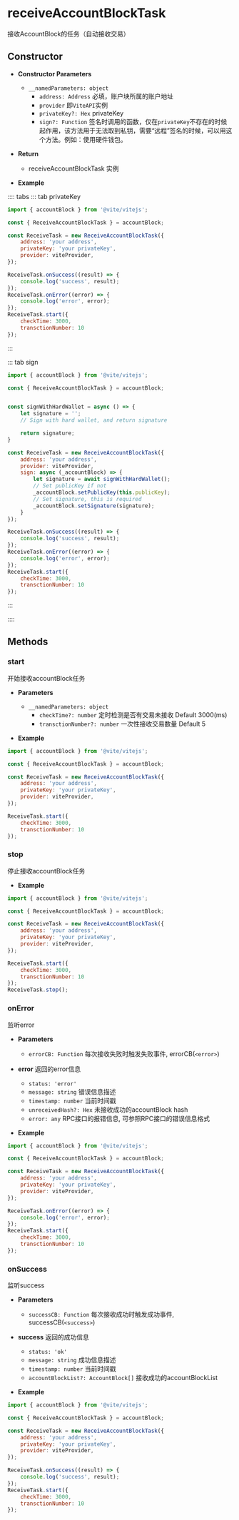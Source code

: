 
# receiveAccountBlockTask

接收AccountBlock的任务（自动接收交易）

## Constructor

- **Constructor Parameters**
    * `__namedParameters: object`        
        - `address: Address` 必填，账户块所属的账户地址
        - `provider` 即`ViteAPI`实例
        - `privateKey?: Hex` privateKey
        - `sign?: Function`<Badge text="v2.3.6"/>  签名时调用的函数，仅在`privateKey`不存在的时候起作用，该方法用于无法取到私钥，需要“远程”签名的时候，可以用这个方法。例如：使用硬件钱包。
        

- **Return**
    * receiveAccountBlockTask 实例

- **Example**

:::: tabs
::: tab privateKey
```javascript
import { accountBlock } from '@vite/vitejs';

const { ReceiveAccountBlockTask } = accountBlock;

const ReceiveTask = new ReceiveAccountBlockTask({
    address: 'your address',
    privateKey: 'your privateKey',
    provider: viteProvider,
});

ReceiveTask.onSuccess((result) => {
    console.log('success', result);
});
ReceiveTask.onError((error) => {
    console.log('error', error);
});
ReceiveTask.start({
    checkTime: 3000,
    transctionNumber: 10
});
```
:::

::: tab sign
```javascript
import { accountBlock } from '@vite/vitejs';

const { ReceiveAccountBlockTask } = accountBlock;


const signWithHardWallet = async () => {
    let signature = '';
    // Sign with hard wallet, and return signature

    return signature;
}

const ReceiveTask = new ReceiveAccountBlockTask({
    address: 'your address',
    provider: viteProvider,
    sign: async (_accountBlock) => {
        let signature = await signWithHardWallet();
        // Set publicKey if not
        _accountBlock.setPublicKey(this.publicKey);
        // Set signature, this is required
        _accountBlock.setSignature(signature);
    }
});

ReceiveTask.onSuccess((result) => {
    console.log('success', result);
});
ReceiveTask.onError((error) => {
    console.log('error', error);
});
ReceiveTask.start({
    checkTime: 3000,
    transctionNumber: 10
});
```
:::

::::

## Methods

### start
开始接收accountBlock任务

- **Parameters** 
    * `__namedParameters: object`
        - `checkTime?: number` 定时检测是否有交易未接收 Default 3000(ms)
        - `transctionNumber?: number` 一次性接收交易数量 Default 5

- **Example**
```javascript
import { accountBlock } from '@vite/vitejs';

const { ReceiveAccountBlockTask } = accountBlock;

const ReceiveTask = new ReceiveAccountBlockTask({
    address: 'your address',
    privateKey: 'your privateKey',
    provider: viteProvider,
});

ReceiveTask.start({
    checkTime: 3000,
    transctionNumber: 10
});
```

### stop
停止接收accountBlock任务

- **Example**
```javascript
import { accountBlock } from '@vite/vitejs';

const { ReceiveAccountBlockTask } = accountBlock;

const ReceiveTask = new ReceiveAccountBlockTask({
    address: 'your address',
    privateKey: 'your privateKey',
    provider: viteProvider,
});

ReceiveTask.start({
    checkTime: 3000,
    transctionNumber: 10
});
ReceiveTask.stop();
```

### onError
监听error

- **Parameters** 
    * `errorCB: Function` 每次接收失败时触发失败事件, errorCB(`<error>`)

- **error** 返回的error信息
    - `status: 'error'`
    - `message: string` 错误信息描述
    - `timestamp: number` 当前时间戳
    - `unreceivedHash?: Hex` 未接收成功的accountBlock hash
    - `error: any` RPC接口的报错信息, 可参照RPC接口的错误信息格式

- **Example**
```javascript
import { accountBlock } from '@vite/vitejs';

const { ReceiveAccountBlockTask } = accountBlock;

const ReceiveTask = new ReceiveAccountBlockTask({
    address: 'your address',
    privateKey: 'your privateKey',
    provider: viteProvider,
});

ReceiveTask.onError((error) => {
    console.log('error', error);
});
ReceiveTask.start({
    checkTime: 3000,
    transctionNumber: 10
});
```

### onSuccess
监听success

- **Parameters** 
    * `successCB: Function` 每次接收成功时触发成功事件, successCB(`<success>`)

- **success** 返回的成功信息
    - `status: 'ok'`
    - `message: string` 成功信息描述
    - `timestamp: number` 当前时间戳
    - `accountBlockList?: AccountBlock[]` 接收成功的accountBlockList

- **Example**
```javascript
import { accountBlock } from '@vite/vitejs';

const { ReceiveAccountBlockTask } = accountBlock;

const ReceiveTask = new ReceiveAccountBlockTask({
    address: 'your address',
    privateKey: 'your privateKey',
    provider: viteProvider,
});

ReceiveTask.onSuccess((result) => {
    console.log('success', result);
});
ReceiveTask.start({
    checkTime: 3000,
    transctionNumber: 10
});
```
